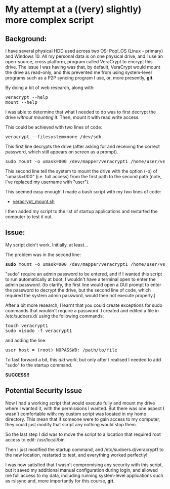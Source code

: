 # My attempt at a ((very) slightly) more complex script

## Background:

I have several physical HDD used across two OS: Pop!_OS (Linux - primary) and Windows 10. All my personal data is on one physical drive, and I use an open-source, cross platform, program called VeraCrypt to encrypt this drive. The issue I was having was that, by default, VeraCrypt would mount the drive as read-only, and this prevented me from using system-level programs such as a P2P syncing program I use, or, more presently, <b>git</b>.

By doing a bit of web research, along with:
<pre>
veracrypt --help
mount --help
</pre>
I was able to determine that what I needed to do was to first decrypt the drive <i>without mounting it</i>. Then, mount it with read write access.

This could be achieved with two lines of code:

<pre>
veracrypt --filesystem=none /dev/sdb
</pre>
This first line decrypts the drive (after asking for and receiving the correct password, which still appears on screen as a prompt).
<pre>
sudo mount -o umask=000 /dev/mapper/veracrypt1 /home/user/veracrypt1
</pre>
This second line tell the system to mount the drive with the option (-o) of "umask=000" (i.e. full access) from the first path to the second path (note, I've replaced my username with "user").

This seemed easy enough! I made a bash script with my two lines of code:
* [veracrypt_mount.sh](#veracrypt_mount.sh)

I then added my script to the list of startup applications and restarted the computer to test it out.

## Issue:
My script didn't work. Initially, at least...

The problem was in the second line:
<pre>
<b>sudo</b> mount -o umask=000 /dev/mapper/veracrypt1 /home/user/veracrypt1
</pre>
"sudo" require an admin password to be entered, and if I wanted this script to run automatically at boot, I wouldn't have a terminal open to enter the admin password.
(to clarify, the first line would open a GUI prompt to enter the password to decrypt the drive, but the second line of code, which required the system admin password, would then not execute properly.)

After a bit more research, I learnt that you could create exceptions for sudo commands that wouldn't require a password.
I created and edited a file in /etc/sudoers.d/ using the following commands:
<pre>
touch veracrypt1
sudo visudo -f veracrypt1
</pre>
and adding the line:
<pre>
user host = (root) NOPASSWD: /path/to/file
</pre>

To fast forward a bit, this <i>did</i> work, but only after I realised I needed to add "sudo" to the startup command.

<b>SUCCESS!!</b>

## Potential Security Issue
Now I had a working script that would execute fully and mount my drive where I wanted it, with the permissions I wanted. But there was one aspect I wasn't comfortable with: my custom script was located in my home directory. This mean that if someone were to gain access to my computer, they could just modify that script any nothing would stop them.

So the last step I did was to move the script to a location that required root access to edit: /usr/local/bin

Then I just modified the startup command, and /etc/sudoers.d/veracrypt1 to the new location, restarted to test, and everything worked perfectly!

I was now satisfied that I wasn't compromising any security with this script, but it saved my additional manual configuration during login, and allowed me full access to my data, including running system-level applications such as rslsync and, more importantly for this course, <b>git</b>.
